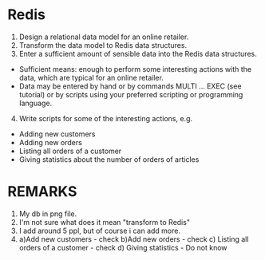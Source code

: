 # Redis
1. Design a relational data model for an online retailer.
2. Transform the data model to Redis data structures.
3. Enter a sufficient amount of sensible data into the Redis data structures.
- Sufficient means: enough to perform some interesting actions with the data, which are typical for an online retailer.
- Data may be entered by hand or by commands MULTI … EXEC (see tutorial) or by scripts using your preferred scripting or programming language.
4. Write scripts for some of the interesting actions, e.g.
- Adding new customers
- Adding new orders
- Listing all orders of a customer
- Giving statistics about the number of orders of articles


# REMARKS
1. My db in png file.
2. I'm not sure what does it mean "transform to Redis" 
3. I add around 5 ppl, but of course i can add more. 
4. a)Add new customers - check
   b)Add new orders - check
   c) Listing all orders of a customer - check
   d) Giving statistics - Do not know 
